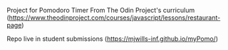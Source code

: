 Project for Pomodoro Timer From The Odin Project's curriculum (https://www.theodinproject.com/courses/javascript/lessons/restaurant-page)

Repo live in student submissions (https://mjwills-inf.github.io/myPomo/)
